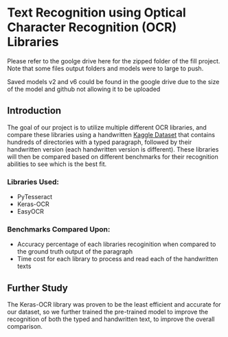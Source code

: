 # Text Recognition using Optical Character Recognition (OCR) Libraries

Please refer to the goolge drive here for the zipped folder of the fill project. Note that some files output folders and models were to large to push.

Saved models v2 and v6 could be found in the google drive due to the size of the model and github not allowing it to be uploaded

## Introduction
The goal of our project is to utilize multiple different OCR libraries, and compare these libraries using a handwritten [Kaggle Dataset](https://www.kaggle.com/datasets/naderabdalghani/iam-handwritten-forms-dataset/data) that contains hundreds of directories with a typed paragraph, followed by their handwritten version (each handwritten version is different). These libraries will then be compared based on different benchmarks for their recognition abilities to see which is the best fit.

### Libraries Used:
- PyTesseract
- Keras-OCR
- EasyOCR

### Benchmarks Compared Upon:
- Accuracy percentage of each libraries recoginition when compared to the ground truth output of the paragraph
- Time cost for each library to process and read each of the handwritten texts

## Further Study
The Keras-OCR library was proven to be the least efficient and accurate for our dataset, so we further trained the pre-trained model to improve the recognition of both the typed and handwritten text, to improve the overall comparison.
